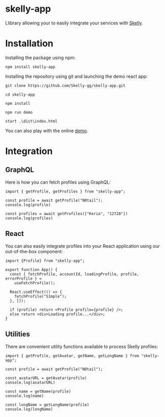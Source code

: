 # skelly-app

Llibrary allowing your to easily integrate your services with [Skelly](https://skelly.gg).

# Installation

Installing the package using npm:

```
npm install skelly-app
```

Installing the repository using git and launching the demo react app:

```
git clone https://github.com/Skelly-gg/skelly-app.git

cd skelly-app

npm install

npm run demo

start .\dist\index.html
```

You can also play with the online [demo](https://skelly.gg/demo).

# Integration

## GraphQL

Here is how you can fetch profiles using GraphQL:

```
import { getProfile, getProfiles } from "skelly-app";

const profile = await getProfile("N0tail");
console.log(profile)

const profiles = await getProfiles(["Keria", "12728"])
console.log(profiles)
```

## React

You can also easily integrate profiles into your React application using our out-of-the-box component:

```
import {Profile} from "skelly-app";

export function App() {
  const { fetchProfile, accountId, loadingProfile, profile, errorProfile } =
    useFetchProfile();

  React.useEffect(() => {
    fetchProfile("S1mple");
  }, []);

  if (profile) return <Profile profile={profile} />;
  else return <div>Loading profile...</div>;
}
```

## Utilities

There are convenient utility functions available to process Skelly profiles:

```
import { getProfile, getAvatar, getName, getLongName } from "skelly-app";

const profile = await getProfile("N0tail");

const avatarURL = getAvatar(profile)
console.log(avatarURL)

const name = getName(profile)
console.log(name)

const longName = getLongName(profile)
console.log(longName)
```
